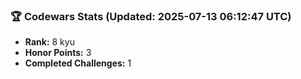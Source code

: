### 🏆 Codewars Stats (Updated: 2025-07-13 06:12:47 UTC)

- **Rank:** 8 kyu
- **Honor Points:** 3
- **Completed Challenges:** 1
